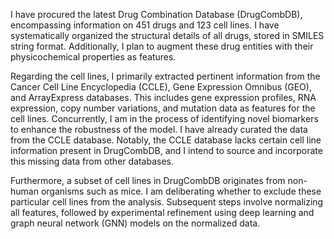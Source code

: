 I have procured the latest Drug Combination Database (DrugCombDB), encompassing information on 451 drugs and 123 cell lines. I have systematically organized the structural details of all drugs, stored in SMILES string format. Additionally, I plan to augment these drug entities with their physicochemical properties as features.

Regarding the cell lines, I primarily extracted pertinent information from the Cancer Cell Line Encyclopedia (CCLE), Gene Expression Omnibus (GEO), and ArrayExpress databases. This includes gene expression profiles, RNA expression, copy number variations, and mutation data as features for the cell lines. Concurrently, I am in the process of identifying novel biomarkers to enhance the robustness of the model. I have already curated the data from the CCLE database. Notably, the CCLE database lacks certain cell line information present in DrugCombDB, and I intend to source and incorporate this missing data from other databases.

Furthermore, a subset of cell lines in DrugCombDB originates from non-human organisms such as mice. I am deliberating whether to exclude these particular cell lines from the analysis. Subsequent steps involve normalizing all features, followed by experimental refinement using deep learning and graph neural network (GNN) models on the normalized data.

